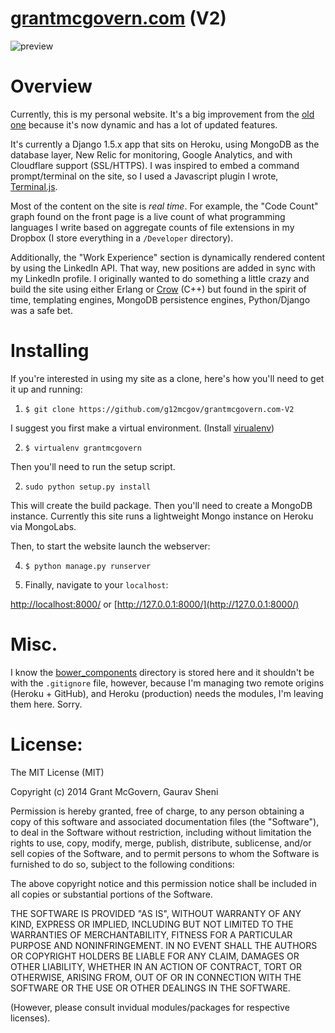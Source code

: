 # [grantmcgovern.com](http://grantmcgovern.com) (V2)

![preview](http://i1158.photobucket.com/albums/p618/g12mcgov/personal_site_demo.gif)

Overview
=======

Currently, this is my personal website. It's a big improvement from the [old one](https://github.com/g12mcgov/grantmcgovern.com) because it's now dynamic and has a lot of updated features. 

It's currently a Django 1.5.x app that sits on Heroku, using MongoDB as the database layer, New Relic for monitoring, Google Analytics, and with Cloudflare support (SSL/HTTPS). I was inspired to embed a command prompt/terminal on the site, so I used a Javascript plugin I wrote, [Terminal.js](https://github.com/g12mcgov/Terminal.js).

Most of the content on the site is *real time*. For example, the "Code Count" graph found on the front page is a live count of what programming languages I write based on aggregate counts of file extensions in my Dropbox (I store everything in a `/Developer` directory).

Additionally, the "Work Experience" section is dynamically rendered content by using the LinkedIn API. That way, new positions are added in sync with my LinkedIn profile. I originally wanted to do something a little crazy and build the site using either Erlang or [Crow](https://github.com/ipkn/crow) (C++) but found in the spirit of time, templating engines, MongoDB persistence engines, Python/Django was a safe bet.

Installing
=======

If you're interested in using my site as a clone, here's how you'll need to get it up and running:

1) `$ git clone https://github.com/g12mcgov/grantmcgovern.com-V2`

I suggest you first make a virtual environment. (Install [virualenv](https://virtualenv.pypa.io/en/latest/index.html))

2) `$ virtualenv grantmcgovern`

Then you'll need to run the setup script. 

2) `sudo python setup.py install`

This will create the build package. Then you'll need to create a MongoDB instance. Currently this site runs a lightweight Mongo instance on Heroku via MongoLabs. 

Then, to start the website launch the webserver:

4) `$ python manage.py runserver`

5) Finally, navigate to your `localhost`:

[http://localhost:8000/](http://localhost:8000/) or [http://127.0.0.1:8000/](http://127.0.0.1:8000/)

Misc.
=======

I know the [bower_components](https://github.com/g12mcgov/grantmcgovern.com-V2/tree/master/components/bower_components) directory is stored here and it shouldn't be with the `.gitignore` file, however, because I'm managing two remote origins (Heroku + GitHub), and Heroku (production) needs the modules, I'm leaving them here. Sorry.

License:
=======

The MIT License (MIT)

Copyright (c) 2014 Grant McGovern, Gaurav Sheni

Permission is hereby granted, free of charge, to any person obtaining a copy of this software and associated documentation files (the "Software"), to deal in the Software without restriction, including without limitation the rights to use, copy, modify, merge, publish, distribute, sublicense, and/or sell copies of the Software, and to permit persons to whom the Software is furnished to do so, subject to the following conditions:

The above copyright notice and this permission notice shall be included in all copies or substantial portions of the Software.

THE SOFTWARE IS PROVIDED "AS IS", WITHOUT WARRANTY OF ANY KIND, EXPRESS OR IMPLIED, INCLUDING BUT NOT LIMITED TO THE WARRANTIES OF MERCHANTABILITY, FITNESS FOR A PARTICULAR PURPOSE AND NONINFRINGEMENT. IN NO EVENT SHALL THE AUTHORS OR COPYRIGHT HOLDERS BE LIABLE FOR ANY CLAIM, DAMAGES OR OTHER LIABILITY, WHETHER IN AN ACTION OF CONTRACT, TORT OR OTHERWISE, ARISING FROM, OUT OF OR IN CONNECTION WITH THE SOFTWARE OR THE USE OR OTHER DEALINGS IN THE SOFTWARE.


(However, please consult invidual modules/packages for respective licenses).






